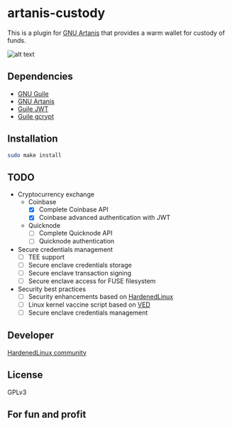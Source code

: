# artanis-custody

This is a plugin for [GNU Artanis](https://artanis.dev) that provides a warm wallet for custody of funds.

![alt text](http://artanis.dev/img/artanis-custody.png)

## Dependencies

- [GNU Guile](https://www.gnu.org/software/guile/)
- [GNU Artanis](https://artanis.dev)
- [Guile JWT](https://github.com/aconchillo/guile-jwt)
- [Guile gcrypt](https://notabug.org/cwebber/guile-gcrypt)

## Installation

```sh
sudo make install
```

## TODO

- Cryptocurrency exchange
  - Coinbase
    - [x] Complete Coinbase API
    - [x] Coinbase advanced authentication with JWT
  - Quicknode
    - [ ] Complete Quicknode API
    - [ ] Quicknode authentication

- Secure credentials management
  - [ ] TEE support
  - [ ] Secure enclave credentials storage
  - [ ] Secure enclave transaction signing
  - [ ] Secure enclave access for FUSE filesystem

- Security best practices
  - [ ] Security enhancements based on [HardenedLinux](https://hardenedlinux.org)
  - [ ] Linux kernel vaccine script based on [VED](https://github.com/hardenedlinux/ved)
  - [ ] Secure enclave credentials management

## Developer

[HardenedLinux community](https://hardenedlinux.org)

## License

GPLv3

## For fun and profit
